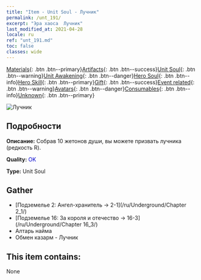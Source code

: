 ```yaml
---
title: "Item - Unit Soul - Лучник"
permalink: /unt_191/
excerpt: "Эра хаоса  Лучник"
last_modified_at: 2021-04-28
locale: ru
ref: "unt_191.md"
toc: false
classes: wide
---
```

 [Materials](/ItemsRU/){: .btn .btn--primary}[Artifacts](/ItemsRU/Artifacts/){: .btn .btn--success}[Unit Soul](/ItemsRU/UnitSoul/){: .btn .btn--warning}[Unit Awakening](/ItemsRU/UnitAwakening/){: .btn .btn--danger}[Hero Soul](/ItemsRU/HeroSoul/){: .btn .btn--info}[Hero Skill](/ItemsRU/HeroSkill/){: .btn .btn--primary}[Gift](/ItemsRU/Gift/){: .btn .btn--success}[Event related](/ItemsRU/Events/){: .btn .btn--warning}[Avatars](/ItemsRU/Avatars/){: .btn .btn--danger}[Consumables](/ItemsRU/Consumables/){: .btn .btn--info}[Unknown](/ItemsRU/Unknown/){: .btn .btn--primary}

 ![Лучник](/images/u/ti_nushou.jpg)

## Подробности
 **Описание:** Собрав 10 жетонов души, вы можете призвать лучника (редкость R).

 **Quality:** <span style="color: #0000CD">OK</span>

 **Type:** Unit Soul

## Gather

*    [Подземелье 2: Ангел-хранитель -> 2-1](/ru/Underground/Chapter 2_1/) 
*    [Подземелье 16: За короля и отечество -> 16-3](/ru/Underground/Chapter 16_3/) 
*    Алтарь найма 
*    Обмен казарм - Лучник 

## This item contains:

  None

